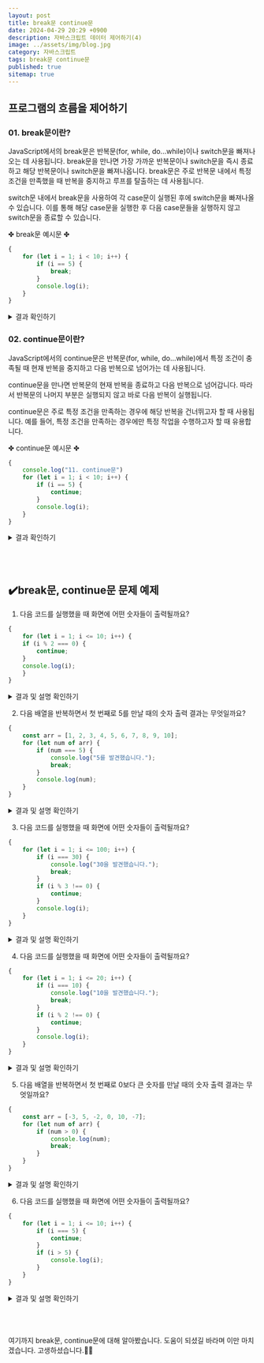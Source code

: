 ```yaml
---
layout: post
title: break문 continue문
date: 2024-04-29 20:29 +0900
description: 자바스크립트 데이터 제어하기(4)
image: ../assets/img/blog.jpg
category: 자바스크립트
tags: break문 continue문
published: true
sitemap: true
---
```



## 프로그램의 흐름을 제어하기<br />

### 01. break문이란?               
JavaScript에서의 break문은 반복문(for, while, do...while)이나 switch문을 빠져나오는 데 사용됩니다.
break문을 만나면 가장 가까운 반복문이나 switch문을 즉시 종료하고 해당 반복문이나 switch문을 빠져나옵니다.
break문은 주로 반복문 내에서 특정 조건을 만족했을 때 반복을 중지하고 루프를 탈출하는 데 사용됩니다.

switch문 내에서 break문을 사용하여 각 case문이 실행된 후에 switch문을 빠져나올 수 있습니다.
이를 통해 해당 case문을 실행한 후 다음 case문들을 실행하지 않고 switch문을 종료할 수 있습니다.

✤ break문 예시문 ✤

````javascript 
{
    for (let i = 1; i < 10; i++) {
        if (i == 5) {
            break;
        }
        console.log(i);
    }
}
````

<div class="result">
<details>
   <summary>결과 확인하기</summary>
   <div>
         <b> 1~4 </b>
   </div>
</details>
</div>


### 02. continue문이란?               
JavaScript에서의 continue문은 반복문(for, while, do...while)에서
특정 조건이 충족될 때 현재 반복을 중지하고 다음 반복으로 넘어가는 데 사용됩니다.

continue문을 만나면 반복문의 현재 반복을 종료하고 다음 반복으로 넘어갑니다.
따라서 반복문의 나머지 부분은 실행되지 않고 바로 다음 반복이 실행됩니다.

continue문은 주로 특정 조건을 만족하는 경우에 해당 반복을 건너뛰고자 할 때 사용됩니다.
예를 들어, 특정 조건을 만족하는 경우에만 특정 작업을 수행하고자 할 때 유용합니다.

✤ continue문 예시문 ✤

````javascript 
{
    console.log("11. continue문")
    for (let i = 1; i < 10; i++) {
        if (i == 5) {
            continue;
        }
        console.log(i);
    }
}
````

<div class="result">
<details>
   <summary>결과 확인하기</summary>
   <div>
         <b> 1 2 3 4 6 7 8 9 </b>
   </div>
</details>
</div>

<br />
<br />
<br />

## ✔️break문, continue문 문제 예제

1. 다음 코드를 실행했을 때 화면에 어떤 숫자들이 출력될까요?
````javascript 
{
    for (let i = 1; i <= 10; i++) {
    if (i % 2 === 0) {
        continue;
    }
    console.log(i);
    }
}
````

<div class="result">
<details>
   <summary>결과 및 설명 확인하기</summary>
   <div>
         <b> 1 3 5 7 9 </b>
         <p>✨ 이 코드는 1부터 10까지의 숫자를 반복하면서, 각 숫자가 홀수인 경우에만 출력합니다. continue 문은 짝수일 경우 해당 숫자를 건너뛰도록 합니다.</p>
   </div>
</details>
</div>


2. 다음 배열을 반복하면서 첫 번째로 5를 만날 때의 숫자 출력 결과는 무엇일까요?
````javascript 
{
    const arr = [1, 2, 3, 4, 5, 6, 7, 8, 9, 10];
    for (let num of arr) {
        if (num === 5) {
            console.log("5를 발견했습니다.");
            break;
        }
        console.log(num);
    }
}
````

<div class="result">
<details>
   <summary>결과 및 설명 확인하기</summary>
   <div>
         <b> 1, 2, 3, 4, "5를 발견했습니다." </b>
         <p>✨ 이 코드는 주어진 배열에서 숫자를 반복하면서, 5를 만나면 "5를 발견했습니다."를 출력하고 반복을 종료합니다.</p>
   </div>
</details>
</div>


3. 다음 코드를 실행했을 때 화면에 어떤 숫자들이 출력될까요?
````javascript 
{
    for (let i = 1; i <= 100; i++) {
        if (i === 30) {
            console.log("30을 발견했습니다.");
            break;
        }
        if (i % 3 !== 0) {
            continue;
        }
        console.log(i);
    }
}
````

<div class="result">
<details>
   <summary>결과 및 설명 확인하기</summary>
   <div>
         <b> 3, 6, 9, 12, ..., 27, "30을 발견했습니다." </b>
         <p>✨ 이 코드는 1부터 100까지의 숫자를 반복하면서, 3의 배수일 때 해당 숫자를 출력합니다. 그러나 숫자가 30일 때 반복이 종료됩니다.</p>
   </div>
</details>
</div>


4. 다음 코드를 실행했을 때 화면에 어떤 숫자들이 출력될까요?
````javascript 
{
    for (let i = 1; i <= 20; i++) {
        if (i === 10) {
            console.log("10을 발견했습니다.");
            break;
        }
        if (i % 2 !== 0) {
            continue;
        }
        console.log(i);
    }
}
````

<div class="result">
<details>
   <summary>결과 및 설명 확인하기</summary>
   <div>
         <b> 2, 4, 6, 8, "10을 발견했습니다." </b>
         <p>✨ 이 코드는 1부터 20까지의 숫자를 반복하면서, 짝수일 때만 해당 숫자를 출력합니다. 그리고 숫자가 10일 때 반복이 종료됩니다.</p>
   </div>
</details>
</div>

5. 다음 배열을 반복하면서 첫 번째로 0보다 큰 숫자를 만날 때의 숫자 출력 결과는 무엇일까요?
````javascript 
{
    const arr = [-3, 5, -2, 0, 10, -7];
    for (let num of arr) {
        if (num > 0) {
            console.log(num);
            break;
        }
    }
}
````

<div class="result">
<details>
   <summary>결과 및 설명 확인하기</summary>
   <div>
         <b> 5 </b>
         <p>✨ 이 코드는 주어진 배열에서 숫자를 반복하면서, 첫 번째로 0보다 큰 숫자를 만나면 해당 숫자를 출력하고 반복을 종료합니다.</p>
   </div>
</details>
</div>


6. 다음 코드를 실행했을 때 화면에 어떤 숫자들이 출력될까요?
````javascript 
{
    for (let i = 1; i <= 10; i++) {
        if (i === 5) {
            continue;
        }
        if (i > 5) {
            console.log(i);
        }
    }
}
````

<div class="result">
<details>
   <summary>결과 및 설명 확인하기</summary>
   <div>
         <b> 6, 7, 8, 9, 10 </b>
         <p>✨ 이 코드는 1부터 10까지의 숫자를 반복하면서, 숫자가 5일 때는 건너뜁니다. 그리고 5보다 큰 숫자만을 출력합니다.</p>
   </div>
</details>
</div>


<br />
<br />
<br />

여기까지 break문, continue문에 대해 알아봤습니다.
도움이 되셨길 바라며 이만 마치겠습니다.
고생하셨습니다.🫶😊




                